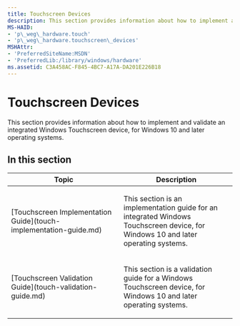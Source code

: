 ```yaml
---
title: Touchscreen Devices
description: This section provides information about how to implement and validate an integrated Windows Touchscreen device, for Windows 10 and later operating systems.
MS-HAID:
- 'p\_weg\_hardware.touch'
- 'p\_weg\_hardware.touchscreen\_devices'
MSHAttr:
- 'PreferredSiteName:MSDN'
- 'PreferredLib:/library/windows/hardware'
ms.assetid: C3A458AC-F845-4BC7-A17A-DA201E226B18
---
```


# Touchscreen Devices


This section provides information about how to implement and validate an integrated Windows Touchscreen device, for Windows 10 and later operating systems.

## In this section


<table>
<colgroup>
<col width="50%" />
<col width="50%" />
</colgroup>
<thead>
<tr class="header">
<th>Topic</th>
<th>Description</th>
</tr>
</thead>
<tbody>
<tr class="odd">
<td><p>[Touchscreen Implementation Guide](touch-implementation-guide.md)</p></td>
<td><p>This section is an implementation guide for an integrated Windows Touchscreen device, for Windows 10 and later operating systems.</p></td>
</tr>
<tr class="even">
<td><p>[Touchscreen Validation Guide](touch-validation-guide.md)</p></td>
<td><p>This section is a validation guide for a Windows Touchscreen device, for Windows 10 and later operating systems.</p></td>
</tr>
</tbody>
</table>

 

 

 






